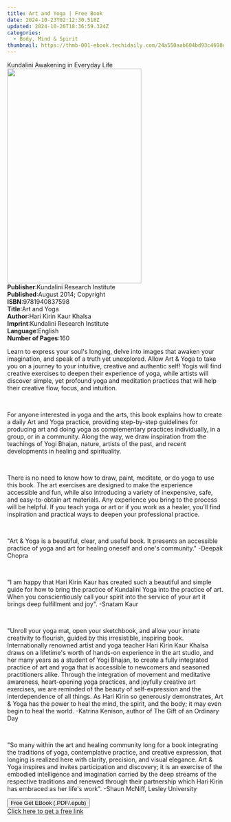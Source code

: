 ```yaml
---
title: Art and Yoga | Free Book
date: 2024-10-23T02:12:30.518Z
updated: 2024-10-26T18:36:59.324Z
categories:
  - Body, Mind & Spirit
thumbnail: https://thmb-001-ebook.techidaily.com/24a550aab604bd93c4698ee7693302193bd91808a1dba511ddf81c7724f9eb15.jpg
---
```

<main id="book-container">
  <div class="flex flex-col">
    <div class="book-brief flex-1 py-6 px-4 sm:p-6 md:py-10 md:px-8">
      <!-- brief-->
      <div class="book-brief-main">Kundalini Awakening in Everyday Life</div>
    </div>
    <div
      class="book-meta-info flex-1 grid gap-4 col-start-1 col-end-3 row-start-1 sm:mb-6 sm:grid-cols-4 lg:gap-6 lg:col-start-2 lg:row-end-6 lg:row-span-6 lg:mb-0"
    >
      <div
        class="book-meta-info-left place-content-center mt-4 p-4 text-sm leading-6 col-start-2 col-span-2 dark:text-slate-400"
      >
        <img
          class="w-full h-500 object-cover rounded-lg sm:h-255 sm:col-span-2 lg:col-span-full"
          src="https://img-001-ebook.techidaily.com/6b990a98ea56bfa8de0b10847f55a4ef1a8ef1dd71db5aebae6b9bd77728642e.jpg"
          alt=""
          width="312"
          height="500"
        />
      </div>
      <div
        class="book-meta-info-right mt-2 col-start-1 row-start-2 col-span-3 self-center"
      >
        <!-- meta data  -->
        <div class="flex flex-col px-4 md:px-8">
          <div class="flex-1">
            <strong>Publisher</strong>:<span class="px-2"
              >Kundalini Research Institute</span
            >
          </div>
          <div class="flex-1">
            <strong>Published</strong>:<span class="px-2"
              >August 2014; Copyright</span
            >
          </div>
          <div class="flex-1">
            <strong>ISBN</strong>:<span class="px-2">9781940837598</span>
          </div>
          <div class="flex-1">
            <strong>Title</strong>:<span class="px-2">Art and Yoga</span>
          </div>
          <div class="flex-1">
            <strong>Author</strong>:<span class="px-2"
              >Hari Kirin Kaur Khalsa</span
            >
          </div>
          <div class="flex-1">
            <strong>Imprint</strong>:<span class="px-2"
              >Kundalini Research Institute</span
            >
          </div>
          <div class="flex-1">
            <strong>Language</strong>:<span class="px-2">English</span>
          </div>
          <div class="flex-1">
            <strong>Number of Pages</strong>:<span class="px-2">160</span>
          </div>
        </div>
      </div>
    </div>
    <div class="book-description flex-1 py-6 px-4 sm:p-6 md:py-10 md:px-8">
      <div class="book-description-main">
        <div accordion-content="" id="description">
          <p>
            Learn to express your soul's longing, delve into images that awaken
            your imagination, and speak of a truth yet unexplored. Allow Art
            &amp; Yoga to take you on a journey to your intuitive, creative and
            authentic self! Yogis will find creative exercises to deepen their
            experience of yoga, while artists will discover simple, yet profound
            yoga and meditation practices that will help their creative flow,
            focus, and intuition.
          </p>
          <p><br /></p>
          <p>
            For anyone interested in yoga and the arts, this book explains how
            to create a daily Art and Yoga practice, providing step-by-step
            guidelines for producing art and doing yoga as complementary
            practices individually, in a group, or in a community. Along the
            way, we draw inspiration from the teachings of Yogi Bhajan, nature,
            artists of the past, and recent developments in healing and
            spirituality.
          </p>
          <p><br /></p>
          <p>
            There is no need to know how to draw, paint, meditate, or do yoga to
            use this book. The art exercises are designed to make the experience
            accessible and fun, while also introducing a variety of inexpensive,
            safe, and easy-to-obtain art materials. Any experience you bring to
            the process will be helpful. If you teach yoga or art or if you work
            as a healer, you'll find inspiration and practical ways to deepen
            your professional practice.
          </p>
          <p><br /></p>
          <p>
            "Art &amp; Yoga is a beautiful, clear, and useful book. It presents
            an accessible practice of yoga and art for healing oneself and one's
            community." -Deepak Chopra
          </p>
          <p><br /></p>
          <p>
            "I am happy that Hari Kirin Kaur has created such a beautiful and
            simple guide for how to bring the practice of Kundalini Yoga into
            the practice of art. When you conscientiously call your spirit into
            the service of your art it brings deep fulfillment and joy". -Snatam
            Kaur
          </p>
          <p><br /></p>
          <p>
            "Unroll your yoga mat, open your sketchbook, and allow your innate
            creativity to flourish, guided by this irresistible, inspiring book.
            Internationally renowned artist and yoga teacher Hari Kirin Kaur
            Khalsa draws on a lifetime's worth of hands-on experience in the art
            studio, and her many years as a student of Yogi Bhajan, to create a
            fully integrated practice of art and yoga that is accessible to
            newcomers and seasoned practitioners alike. Through the integration
            of movement and meditative awareness, heart-opening yoga practices,
            and joyfully creative art exercises, we are reminded of the beauty
            of self-expression and the interdependence of all things. As Hari
            Kirin so generously demonstrates, Art &amp; Yoga has the power to
            heal the mind, the spirit, and the body; it may even begin to heal
            the world. -Katrina Kenison, author of The Gift of an Ordinary Day
          </p>
          <p><br /></p>
          <p>
            "So many within the art and healing community long for a book
            integrating the traditions of yoga, contemplative practice, and
            creative expression, that longing is realized here with clarity,
            precision, and visual elegance. Art &amp; Yoga inspires and invites
            participation and discovery; it is an exercise of the embodied
            intelligence and imagination carried by the deep streams of the
            respective traditions and renewed through their partnership which
            Hari Kirin has embraced as her life's work". -Shaun McNiff, Lesley
            University
          </p>
        </div>
        <div class="accordion-fader"></div>
      </div>
    </div>
    <div class="book-excerpts flex-1 py-6 px-4 sm:p-6 md:py-10 md:px-8"></div>
    <div
      class="book-about-author flex-1 py-6 px-4 sm:p-6 md:py-10 md:px-8"
    ></div>
    <div class="book-free-get flex-1 py-6 px-4 sm:p-6 md:py-10 md:px-8">
      <button
        id="btn-free-get"
        class="bg-blue-500 hover:bg-blue-700 text-white font-bold py-2 px-4 rounded"
      >
        Free Get EBook (.PDF/.epub)
      </button>
      <div id="countdown-display" class="px-2 text-lg mt-2"></div>
      <a
        id="free-link"
        class="hidden bg-blue-500 hover:bg-blue-700 text-white font-bold py-2 px-4 rounded"
        href="https://www.ebooks.com/en-us/book/210375470/art-and-yoga/hari-kirin-kaur-khalsa/"
        target="_blank"
        >Click here to get a free link</a
      >
    </div>
    <script>
      let countdownTime = 0;
      let countdownInterval = null;
      document
        .getElementById('btn-free-get')
        .addEventListener('click', startCountdown);
      function startCountdown() {
        countdownTime = new Date().getTime() + 60000 * 3;
        countdownInterval = setInterval(updateCountdown, 1000);
        document.getElementById('btn-free-get').disabled = true;
        document
          .getElementById('btn-free-get')
          .classList.add('bg-gray-500', 'cursor-not-allowed');
      }
      function updateCountdown() {
        let currentTime = new Date().getTime();
        let timeLeft = countdownTime - currentTime;
        let secondsLeft = Math.floor(timeLeft / 1000);
        document.getElementById('countdown-display').innerHTML =
          `Remaining time: ${secondsLeft} seconds.`;
        if (secondsLeft <= 0) {
          clearInterval(countdownInterval);
          document.getElementById('btn-free-get').classList.add('hidden');
          document.getElementById('free-link').classList.remove('hidden');
          document.getElementById('countdown-display').innerHTML = '';
        }
      }
    </script>
  </div>
</main>

<ins class="adsbygoogle"
      style="display:block"
      data-ad-client="ca-pub-7571918770474297"
      data-ad-slot="8358498916"
      data-ad-format="auto"
      data-full-width-responsive="true"></ins>
    